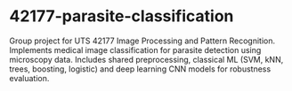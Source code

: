 # 42177-parasite-classification
Group project for UTS 42177 Image Processing and Pattern Recognition. Implements medical image classification for parasite detection using microscopy data. Includes shared preprocessing, classical ML (SVM, kNN, trees, boosting, logistic) and deep learning CNN models for robustness evaluation.
